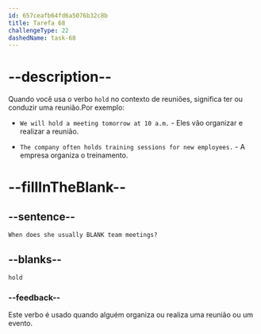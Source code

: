```yaml
---
id: 657ceafb64fd6a5076b32c8b
title: Tarefa 68
challengeType: 22
dashedName: task-68
---
```


# --description--

Quando você usa o verbo `hold` no contexto de reuniões, significa ter ou conduzir uma reunião.Por exemplo:

- `We will hold a meeting tomorrow at 10 a.m.` - Eles vão organizar e realizar a reunião.

- `The company often holds training sessions for new employees.` - A empresa organiza o treinamento.

# --fillInTheBlank--

## --sentence--

`When does she usually BLANK team meetings?`

## --blanks--

`hold`

### --feedback--

Este verbo é usado quando alguém organiza ou realiza uma reunião ou um evento.

